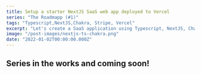 ```yaml
---
title: Setup a starter NextJS SaaS web app deployed to Vercel
series: "The Roadmapp (#1)"
tags: "Typescript,NextJS,Chakra, Stripe, Vercel"
excerpt: "Let's create a SaaS application using Typescript, NextJS, Chakra UI, and Stripe deployed to Vercel."
image: "/post-images/nextjs-ts-chakra.png"
date: "2022-01-02T00:00:00.000Z"
---
```


## Series in the works and coming soon!
